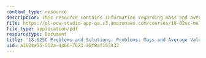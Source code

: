 ```yaml
---
content_type: resource
description: This resource contains information regarding mass and average value.
file: https://ol-ocw-studio-app-qa.s3.amazonaws.com/courses/18-02sc-multivariable-calculus-fall-2010/a3624e55552a4466762328f8af153133_MIT18_02SC_pb_51_comb.pdf
file_type: application/pdf
resourcetype: Document
title: '18.02SC Problems and Solutions: Problems: Mass and Average Value'
uid: a3624e55-552a-4466-7623-28f8af153133
---
```

